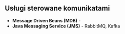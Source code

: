## Usługi sterowane komunikatami

- **Message Driven Beans (MDB)** -
- **Java Messaging Service (JMS)** - RabbitMQ, Kafka